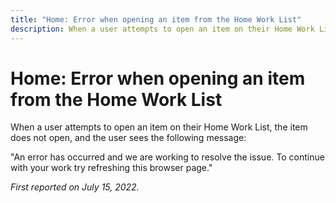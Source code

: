 ```yaml
---
title: "Home: Error when opening an item from the Home Work List"
description: When a user attempts to open an item on their Home Work List, the item does not open, and the user sees an error message.
---
```


# Home: Error when opening an item from the Home Work List

When a user attempts to open an item on their Home Work List, the item does not open, and the user sees the following message:

"An error has occurred and we are working to resolve the issue. To continue with your work try refreshing this browser page."

_First reported on July 15, 2022._

